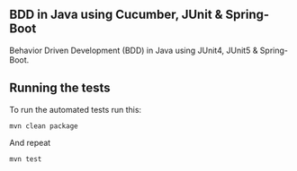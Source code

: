 ## BDD in Java using Cucumber, JUnit & Spring-Boot

Behavior Driven Development (BDD) in Java using JUnit4, JUnit5 & Spring-Boot.

## Running the tests

To run the automated tests run this:

```
mvn clean package
```

And repeat

```
mvn test 
```
